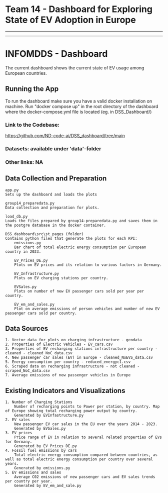 # Team 14 - Dashboard for Exploring State of EV Adoption in Europe

---  

---  

# INFOMDDS - Dashboard
The current dashboard shows the current state of EV usage among European countries.

## Running the App
To run the dashboard make sure you have a valid docker installation on machine. Run "docker compose up" in the root directory of the dashboard where the docker-compose.yml file is located (eg. in DSS_Dashboard/)

### Link to the Codebase: 
https://github.com/ND-code-ai/DSS_dashboard/tree/main

### Datasets: available under 'data'-folder
### Other links: NA

## Data Collection and Preparation
    app.py
    Sets up the dashboard and loads the plots
    
    group14_preparedata.py
    Data collection and preparation for plots. 

    load_db.py
    Loads the files prepared by group14-preparedata.py and saves them in the postgre database in the docker container.

    DSS_dashboard\src\st_pages (folder)
    Contains python files that generate the plots for each KPI:
        emissions.py
        Bar chart of total electric energy consumption per European country in 2023.

        EV_Prices_DE.py
        Plots on EV prices and its relation to various factors in Germany.

        EV_Infrastructure.py
        Plots on EV charging stations per country.

        EVSales.py
        Plots on number of new EV passenger cars sold per year per country.

        EV_em_and_sales.py
        Plot on average emissions of person vehicles and number of new EV passenger cars sold per country.

## Data Sources
    1. Vector data for plots on charging infrastructure - geodata
    2. Properties of Electric Vehicles - EV_cars.csv
    3. Properties of EV recharging stations infrastructure per country - cleaned - cleaned_NoC_data.csv
    4. New passenger car sales (EV) in Europe - cleaned_NoEVS_data.csv
    5. Energy consumption per country - reduced_energyc1.csv
    6. Scraped data on recharging infrastructure - not cleaned - scraped_NoC_data.csv
    7. Average emissions of new passenger vehicles in Europe

## Existing Indicators and Visualizations
    1. Number of Charging Stations
        Number of recharging points to Power per station, by country. Map of Europe showing total recharging power output by country. 
        Generated by EVInfastructure.py
    2. EV sales
        New passenger EV car sales in the EU over the years 2014 - 2023.
        Generated by EVSales.py
    3. EV prices
        Price range of EV in relation to several related properties of EVs for Germany.
        Generated by EV_Prices_DE.py
    4. Fossil fuel emissions by cars
        Total electric energy consumption compared between countries, as well as total electric energy consumption per country over several years.
        Generated by emissions.py
    5. EV emissions and sales
        Average C02 emissions of new passenger cars and EV sales trends per country per year. 
        Generated by EV_em_and_sale.py
        
